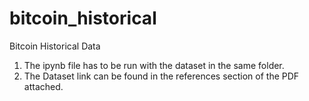 # bitcoin_historical
Bitcoin Historical Data
1. The ipynb file has to be run with the dataset in the same folder.
2. The Dataset link can be found in the references section of the PDF attached.
